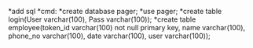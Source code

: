 *add sql
*cmd:
*create database pager;
*use pager;
*create table login(User varchar(100), Pass varchar(100));
*create table employee(token_id varchar(100) not null primary key, name varchar(100), phone_no varchar(100), date varchar(100), user varchar(100));

